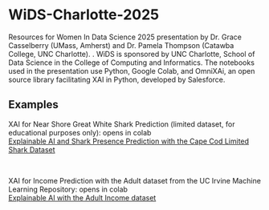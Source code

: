 # WiDS-Charlotte-2025
Resources for Women In Data Science 2025 presentation by Dr. Grace Casselberry (UMass, Amherst) and Dr. Pamela Thompson (Catawba College, UNC Charlotte). . WiDS is sponsored by UNC Charlotte, School of Data Science in the College of Computing and Informatics. The notebooks used in the presentation use Python, Google Colab, and OmniXAi, an open source library facilitating XAI in Python, developed by Salesforce. 
## Examples
<p>XAI for Near Shore Great White Shark Prediction (limited dataset, for educational purposes only): opens in colab<br>
<a href="https://colab.research.google.com/github/DrPamelaThompson/WiDS-Charlotte-2025/blob/main/XAI_shark_presence_prediction_WiDS.ipynb">Explainable AI and Shark Presence Prediction with the Cape Cod Limited Shark Dataset</a></p><br></p>
<p>XAI for Income Prediction with the Adult dataset from the UC Irvine Machine Learning Repository: opens in colab<br>
<a href="https://githubtocolab.com/DrPamelaThompson/WiDS-Charlotte-2025/blob/main/XAI_income_prediction.ipynb">Explainable AI with the Adult Income dataset</a></p><br></p>

